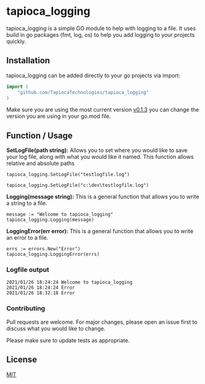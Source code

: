 # tapioca_logging

tapioca_logging is a simple GO module to help with logging to a file.  It uses build in go packages (fmt, log, os) to help you add logging to your projects quickly.

## Installation
tapioca_logging can be added directly to your go projects via import:

```Go
import (
    "github.com/TapiocaTechnologies/tapioca_logging"
)
```
Make sure you are using the most current version [v0.1.3](https://github.com/TapiocaTechnologies/tapioca_logging/releases/tag/v0.1.3) you can change the version you are using in your go.mod file.


## Function / Usage

**SetLogFile(path string):** Allows you to set where you would like to save your log file, along with what you would like it named.  This function allows relative and absolute paths

```
tapioca_logging.SetLogFile("testlogfile.log")
```
```
tapioca_logging.SetLogFile("c:\dev\testlogfile.log")
```

**Logging(message string):** This is a general function that allows you to write a string to a file.

```
message := "Welcome to tapioca_logging"
tapioca_logging.Logging(message)
```

**LoggingError(err error):** This is a general function that allows you to write an error to a file.

```
errs := errors.New("Error")
tapioca_logging.LoggingError(errs)
```

### Logfile output

```
2021/01/26 18:24:24 Welcome to tapioca_logging
2021/01/26 18:24:24 Error
2021/01/26 18:32:18 Error
```


### Contributing

Pull requests are welcome. For major changes, please open an issue first to discuss what you would like to change.

Please make sure to update tests as appropriate.

## License
[MIT](https://choosealicense.com/licenses/mit/)



